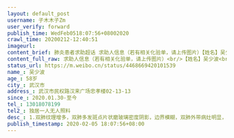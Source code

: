 ```yaml
---
layout: default_post
username: 子木木子Zm
user_verify: forward
publish_time: WedFeb0518:07:56+08002020
crawl_time: 20200212-12:40:51
imageurl: 
content_brief: 肺炎患者求助超话 求助人信息（若有相关化验单，请上传图片）【姓名】吴少波【年龄】58岁【所在城市】武汉市 【所在小区、社区】武汉市民权路汉来广场忠孝楼02-13-13【患病时间】2020.01.30-至今【联系方式】13018078199【其他紧急联系人】独居一人 无人照料【病情描述】 1.双肺纹理增多 ...全文
content_full_raw: 求助人信息（若有相关化验单，请上传图片）<br/>【姓名】吴少波<br/>【年龄】58岁<br/>【所在城市】武汉市<br/>【所在小区、社区】武汉市民权路汉来广场<br/>忠孝楼02-13-13<br/>【患病时间】2020.01.30-至今<br/>【联系方式】13018078199<br/>【其他紧急联系人】独居一人无人照料<br/>【病情描述】<br/>1.双肺纹理增多，双肺多发斑点片状磨玻璃密度阴影，边界模糊，双肺外带病灶明显，伴有小囊状透亮影，考虑为病毒性肺炎，两肺泡性肺气肿。<br/><br/>2.本人独居多年，无人照料，高烧多日现于今日独自一人前往武汉市中心医院拍片及核酸检测，医生判定为新型冠形病毒肺炎。<br/><br/>3.本人高烧至38.2度，高烧不退伴有咳嗽，无食欲，肌肉无力，身体每况愈下，恳求尽快得到救治。
status_url: https://m.weibo.cn/status/4468669420101539
name_: 吴少波
age_: 58岁
city_: 武汉市
address_: 武汉市民权路汉来广场忠孝楼02-13-13
since_: 2020.01.30-至今
tel_: 13018078199
tel2_: 独居一人无人照料
desc_: 1.双肺纹理增多，双肺多发斑点片状磨玻璃密度阴影，边界模糊，双肺外带病灶明显，伴有小囊状透亮影，考虑为病毒性肺炎，两肺泡性肺气肿。2.本人独居多年，无人照料，高烧多日现于今日独自一人前往武汉市中心医院拍片及核酸检测，医生判定为新型冠形病毒肺炎。3.本人高烧至38.2度，高烧不退伴有咳嗽，无食欲，肌肉无力，身体每况愈下，恳求尽快得到救治。
publish_timestamp: 2020-02-05 18:07:56+08:00
---
```

